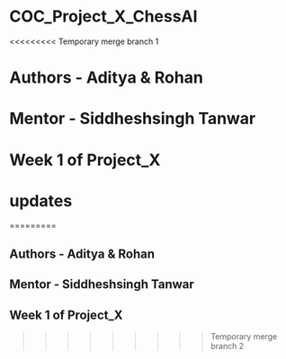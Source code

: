 # COC_Project_X_ChessAI
<<<<<<<<< Temporary merge branch 1
# Authors - Aditya & Rohan
# Mentor - Siddheshsingh Tanwar
# Week 1 of Project_X
# updates 
=========
## Authors - Aditya & Rohan
## Mentor - Siddheshsingh Tanwar
## Week 1 of Project_X
>>>>>>>>> Temporary merge branch 2
